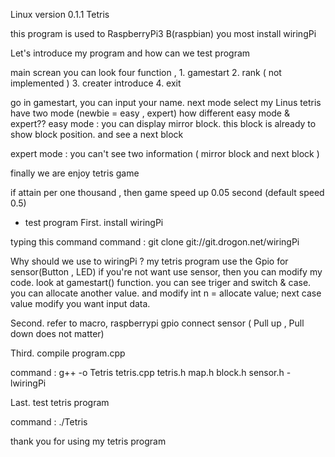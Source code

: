 Linux version 0.1.1 Tetris

this program is used to RaspberryPi3 B(raspbian)
you most install wiringPi

Let's introduce my program and how can we test program

main screan you can look four function , 1. gamestart   2. rank ( not implemented )   3. creater introduce   4. exit

go in gamestart, you can input your name.
next mode select
my Linus tetris have two mode (newbie = easy , expert)
how different easy mode & expert??
easy mode : you can display mirror block. this block is already to show block position. and see a next block 

expert mode : you can't see two information ( mirror block and next block )

finally we are enjoy tetris game

if attain per one thousand , then game speed up 0.05 second (default speed 0.5)


* test program
First. install wiringPi

typing this command
command : git clone git://git.drogon.net/wiringPi

Why should we use to wiringPi ? my tetris program use the Gpio for sensor(Button , LED)
if you're not want use sensor, then you can modify my code.
look at gamestart() function. you can see triger and switch & case.
you can allocate another value. and modify int n = allocate value;
next case value modify you want input data.

Second. refer to macro, raspberrypi gpio connect sensor ( Pull up , Pull down does not matter)

Third. compile program.cpp

command : g++ -o Tetris tetris.cpp tetris.h map.h block.h sensor.h -lwiringPi

Last. test tetris program

command : ./Tetris

thank you for using my tetris program
